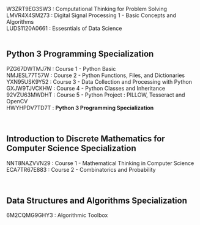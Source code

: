 W3ZRT9EG3SW3 : Computational Thinking for Problem Solving <br />
LMVR4X4SM273 : Digital Signal Processing 1 - Basic Concepts and Algorithms <br />
LUDS1120A0661 : Essesntials of Data Science <br />
<br />

## Python 3 Programming Specialization
PZG67DWTMJ7N : Course 1 - Python Basic <br />
NMJESL77T57W : Course 2 - Python Functions, Files, and Dictionaries <br />
YXN95USK9Y52 : Course 3 - Data Collection and Processing with Python <br />
GXJW9TJVCKHW : Course 4 - Python Classes and Inheritance <br />
92VZU63MWDHT : Course 5 - Python Project : PILLOW, Tesseract and OpenCV <br />
HWYHPDV7TD7T : **Python 3 Programming Specialization** <br />

<br />

##  Introduction to Discrete Mathematics for Computer Science Specialization
NNT8NAZVVN29 : Course 1 - Mathematical Thinking in Computer Science <br />
ECA7TR67E883 : Course 2 - Combinatorics and Probability <br />

<br />

##  Data Structures and Algorithms Specialization 
6M2CQMG9GHY3 : Algorithmic Toolbox  <br />
